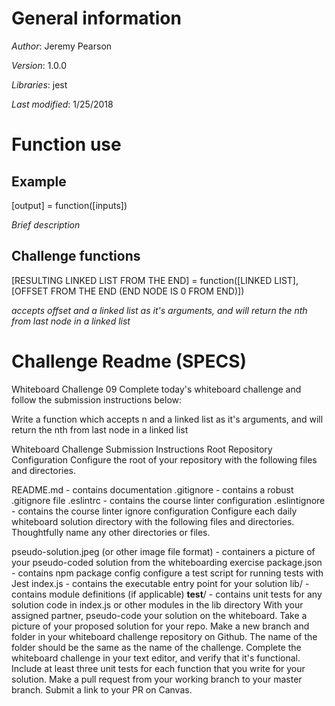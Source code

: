 # General information
_Author_: Jeremy Pearson

_Version_: 1.0.0

_Libraries_: jest

_Last modified_: 1/25/2018

# Function use

## Example
[output] = function([inputs])

_Brief description_

## Challenge functions

[RESULTING LINKED LIST FROM THE END] = function([LINKED LIST], [OFFSET FROM THE END (END NODE IS 0 FROM END)])

_accepts offset and a linked list as it's arguments, and will return the nth from last node in a linked list_

# Challenge Readme (SPECS)

Whiteboard Challenge 09
Complete today's whiteboard challenge and follow the submission instructions below:

Write a function which accepts n and a linked list as it's arguments, and will return the nth from last node in a linked list

Whiteboard Challenge Submission Instructions
Root Repository Configuration
Configure the root of your repository with the following files and directories.

README.md - contains documentation
.gitignore - contains a robust .gitignore file
.eslintrc - contains the course linter configuration
.eslintignore - contains the course linter ignore configuration
Configure each daily whiteboard solution directory with the following files and directories. Thoughtfully name any other directories or files.

pseudo-solution.jpeg (or other image file format) - containers a picture of your pseudo-coded solution from the whiteboarding exercise
package.json - contains npm package config
configure a test script for running tests with Jest
index.js - contains the executable entry point for your solution
lib/ - contains module definitions (if applicable)
__test__/ - contains unit tests for any solution code in index.js or other modules in the lib directory
With your assigned partner, pseudo-code your solution on the whiteboard. Take a picture of your proposed solution for your repo.
Make a new branch and folder in your whiteboard challenge repository on Github. The name of the folder should be the same as the name of the challenge.
Complete the whiteboard challenge in your text editor, and verify that it's functional.
Include at least three unit tests for each function that you write for your solution.
Make a pull request from your working branch to your master branch.
Submit a link to your PR on Canvas.